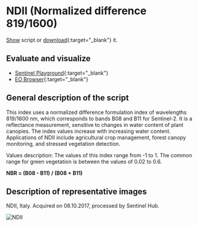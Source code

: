 # NDII (Normalized difference 819/1600)
<a href="#" id='togglescript'>Show</a> script or [download](script.js){:target="_blank"} it.
<div id='script_view' style="display:none">
{% highlight javascript %}
      {% include_relative script.js %}
{% endhighlight %}
</div>

## Evaluate and visualize
 - [Sentinel Playground](https://apps.sentinel-hub.com/sentinel-playground/?source=S2&lat=43.514198796857976&lng=16.601028442382812&zoom=11&preset=CUSTOM&layers=B01,B02,B03&maxcc=20&gain=1.0&gamma=1.0&time=2019-06-01%7C2019-12-23&atmFilter=&showDates=false&evalscript=ICAgICAgLy8KLy8gTm9ybWFsaXplZCBEaWZmZXJlbmNlIDgxOS8xNjAwIE5ESUkgKGFiYnJ2LiBORElJKQovLwovLyBHZW5lcmFsIGZvcm11bGE6ICg4MTlubS0xNjAwbm0pLyg4MTlubSsxNjAwbm0pCi8vCi8vIFVSTCBodHRwczovL3d3dy5pbmRleGRhdGFiYXNlLmRlL2RiL3NpLXNpbmdsZS5waHA%2Fc2Vuc29yX2lkPTk2JnJzaW5kZXhfaWQ9MjQyCi8vCgpsZXQgaW5kZXggPSAoQjA4IC0gQjExKSAvIChCMDggKyBCMTEpOwpyZXR1cm5baW5kZXhd&evalscripturl=https://raw.githubusercontent.com/sentinel-hub/custom-scripts/master/sentinel-2/ndwi/script.js){:target="_blank"}
 - [EO Browser](https://apps.sentinel-hub.com/eo-browser/?lat=42.5463&lng=11.5961&zoom=11&time=2019-12-10&preset=CUSTOM&datasource=Sentinel-2%20L1C&layers=B01,B02,B03&evalscript=ICAgICAgLy8KLy8gTm9ybWFsaXplZCBEaWZmZXJlbmNlIDgxOS8xNjAwIE5ESUkgKGFiYnJ2LiBORElJKQovLwovLyBHZW5lcmFsIGZvcm11bGE6ICg4MTlubS0xNjAwbm0pLyg4MTlubSsxNjAwbm0pCi8vCi8vIFVSTCBodHRwczovL3d3dy5pbmRleGRhdGFiYXNlLmRlL2RiL3NpLXNpbmdsZS5waHA%2Fc2Vuc29yX2lkPTk2JnJzaW5kZXhfaWQ9MjQyCi8vCgpsZXQgaW5kZXggPSAoQjA4IC0gQjExKSAvIChCMDggKyBCMTEpOwpyZXR1cm5baW5kZXhd){:target="_blank"}
## General description of the script

This index uses a normalized difference formulation index of wavelengths 819/1600 nm, which corresponds to bands B08 and B11 for Sentinel-2. It is a reflectance measurement, sensitive to changes in water content of plant canopies. The index values increase with increasing water content. Applications of NDII include agricultural crop management, forest canopy monitoring, and stressed vegetation detection.

Values description: The values of this index range from -1 to 1. The common range for green vegetation is between the values of 0.02 to 0.6.

**NBR = (B08 - B11) / (B08 + B11)**

## Description of representative images

NDII, Italy. Acquired on 08.10.2017, processed by Sentinel Hub. 

![NDII](fig/fig1.png)
